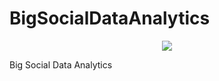 # BigSocialDataAnalytics

<p align="center">
  <img src="https://raw.githubusercontent.com/jjussila/BigSocialDataAnalytics/inforte_logo.jpg"/>
</p>

Big Social Data Analytics

